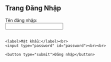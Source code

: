 
<html lang="vi">
<head>
  <meta charset="UTF-8">
  <title>Đăng nhập và ẩn URL</title>
  <style>
    #iframeContainer {
      display: none;
    }
  </style>
</head>
<body>
  <h2 id="loginTitle">Trang Đăng Nhập</h2>
  <form id="loginForm">
    <label>Tên đăng nhập:</label><br>
    <input type="text" id="username"><br><br>

    <label>Mật khẩu:</label><br>
    <input type="password" id="password"><br><br>

    <button type="submit">Đăng nhập</button>
  </form>

  <div id="iframeContainer">
    <iframe src="https://kiagds.ru/" width="100%" height="1000px" style="border:none;"></iframe>
  </div>

  <script>
    document.getElementById("loginForm").addEventListener("submit", function(event){
      event.preventDefault();

      var username = document.getElementById("username").value;
      var password = document.getElementById("password").value;

      if(username === "admingds" && password === "123456"){
        
        document.getElementById("loginForm").style.display = "none";
        document.getElementById("loginTitle").style.display = "none";

       
        document.getElementById("iframeContainer").style.display = "block";
      } else {
        alert("Sai tên đăng nhập hoặc mật khẩu!");
      }
    });
  </script>
</body>
</html>

